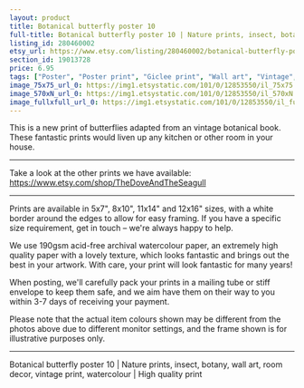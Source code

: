 ```yaml
---
layout: product
title: Botanical butterfly poster 10 
full-title: Botanical butterfly poster 10 | Nature prints, insect, botany, wall art, room decor, vintage print, watercolour | High quality print
listing_id: 280460002
etsy_url: https://www.etsy.com/listing/280460002/botanical-butterfly-poster-10-nature?utm_source=thedoveandtheseagull&utm_medium=api&utm_campaign=api
section_id: 19013728
price: 6.95
tags: ["Poster", "Poster print", "Giclee print", "Wall art", "Vintage", "Watercolour", "Nature", "Botanical art", "Wildlife", "Nature print", "Butterfly print", "Butterfly art", "Butterfly poster"]
image_75x75_url_0: https://img1.etsystatic.com/101/0/12853550/il_75x75.1022474881_rq0d.jpg
image_570xN_url_0: https://img1.etsystatic.com/101/0/12853550/il_570xN.1022474881_rq0d.jpg
image_fullxfull_url_0: https://img1.etsystatic.com/101/0/12853550/il_fullxfull.1022474881_rq0d.jpg
---
```

This is a new print of butterflies adapted from an vintage botanical book. These fantastic prints would liven up any kitchen or other room in your house. 

---

Take a look at the other prints we have available: https://www.etsy.com/shop/TheDoveAndTheSeagull

---

Prints are available in 5x7&quot;, 8x10&quot;, 11x14&quot; and 12x16&quot; sizes, with a white border around the edges to allow for easy framing. If you have a specific size requirement, get in touch – we&#39;re always happy to help.

We use 190gsm acid-free archival watercolour paper, an extremely high quality paper with a lovely texture, which looks fantastic and brings out the best in your artwork. With care, your print will look fantastic for many years!

When posting, we&#39;ll carefully pack your prints in a mailing tube or stiff envelope to keep them safe, and we aim have them on their way to you within 3-7 days of receiving your payment.

Please note that the actual item colours shown may be different from the photos above due to different monitor settings, and the frame shown is for illustrative purposes only.

---

Botanical butterfly poster 10 | Nature prints, insect, botany, wall art, room decor, vintage print, watercolour | High quality print
